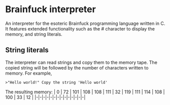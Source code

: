 # Brainfuck interpreter
An interpreter for the esoteric Brainfuck programming language written in C.
It features extended functionality such as the # character to display the memory, and string literals.

## String literals
The interpreter can read strings and copy them to the memory tape. The copied string will be followed by the number of characters written to memory.
For example,
```bf
>"Hello world!" Copy the string 'Hello world'
```
The resulting memory:
| 0 | 72 | 101 | 108 | 108 | 111 | 32 | 119 | 111 | 114 | 108 | 100 | 33 | 12 |
|-|-|-|-|-|-|-|-|-|-|-|-|-|-|
